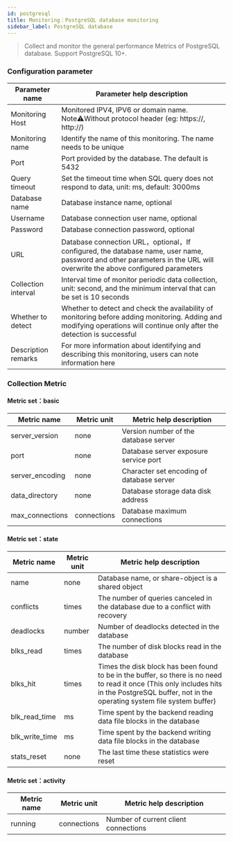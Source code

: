 ```yaml
---
id: postgresql  
title: Monitoring：PostgreSQL database monitoring      
sidebar_label: PostgreSQL database   
---
```


> Collect and monitor the general performance Metrics of PostgreSQL database. Support PostgreSQL 10+.

### Configuration parameter

| Parameter name      | Parameter help description |
| ----------- | ----------- |
| Monitoring Host     | Monitored IPV4, IPV6 or domain name. Note⚠️Without protocol header (eg: https://, http://) |
| Monitoring name     | Identify the name of this monitoring. The name needs to be unique |
| Port        | Port provided by the database. The default is 5432 |
| Query timeout | Set the timeout time when SQL query does not respond to data, unit: ms, default: 3000ms |
| Database name   | Database instance name, optional |
| Username      | Database connection user name, optional |
| Password        | Database connection password, optional |
| URL        | Database connection URL，optional，If configured, the database name, user name, password and other parameters in the URL will overwrite the above configured parameters |
| Collection interval   | Interval time of monitor periodic data collection, unit: second, and the minimum interval that can be set is 10 seconds |
| Whether to detect    | Whether to detect and check the availability of monitoring before adding monitoring. Adding and modifying operations will continue only after the detection is successful |
| Description remarks    | For more information about identifying and describing this monitoring, users can note information here |

### Collection Metric

#### Metric set：basic

| Metric name      | Metric unit | Metric help description |
| ----------- | ----------- | ----------- |
| server_version  | none | Version number of the database server |
| port            | none | Database server exposure service port |
| server_encoding | none | Character set encoding of database server |
| data_directory  | none | Database storage data disk address |
| max_connections | connections | Database maximum connections |

#### Metric set：state

| Metric name      | Metric unit | Metric help description |
| ----------- | ----------- | ----------- |
| name            | none     | Database name, or share-object is a shared object |
| conflicts       | times   | The number of queries canceled in the database due to a conflict with recovery |
| deadlocks       | number   | Number of deadlocks detected in the database |
| blks_read       | times   | The number of disk blocks read in the database |
| blks_hit        | times   | Times the disk block has been found to be in the buffer, so there is no need to read it once (This only includes hits in the PostgreSQL buffer, not in the operating system file system buffer) |   
| blk_read_time   | ms    | Time spent by the backend reading data file blocks in the database |
| blk_write_time  | ms    | Time spent by the backend writing data file blocks in the database |
| stats_reset     | none    | The last time these statistics were reset |


#### Metric set：activity

| Metric name      | Metric unit | Metric help description |
| ----------- | ----------- | ----------- |
| running         | connections |  Number of current client connections |



